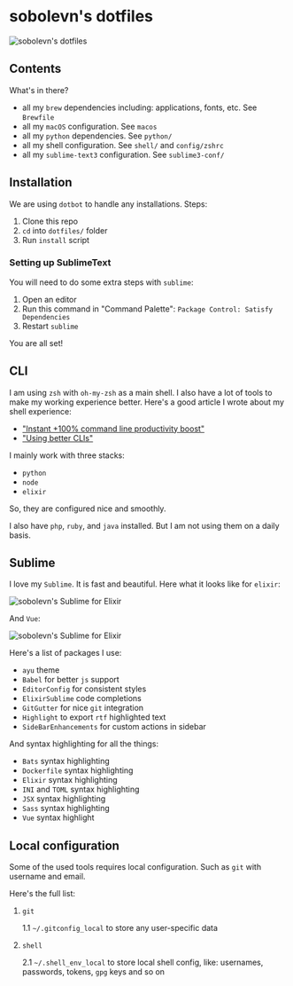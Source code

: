 # sobolevn's dotfiles

![sobolevn's dotfiles](https://raw.githubusercontent.com/sobolevn/dotfiles/master/media/tty.gif)


## Contents

What's in there?

- all my `brew` dependencies including: applications, fonts, etc. See `Brewfile`
- all my `macOS` configuration. See `macos`
- all my `python` dependencies. See `python/`
- all my shell configuration. See `shell/` and `config/zshrc`
- all my `sublime-text3` configuration. See `sublime3-conf/`


## Installation

We are using `dotbot` to handle any installations. Steps:

1. Clone this repo
2. `cd` into `dotfiles/` folder
3. Run `install` script

### Setting up SublimeText

You will need to do some extra steps with `sublime`:
1. Open an editor
2. Run this command in "Command Palette": `Package Control: Satisfy Dependencies`
3. Restart `sublime`

You are all set!


## CLI

I am using `zsh` with `oh-my-zsh` as a main shell. I also have a lot of tools to make my working experience better. Here's a good article I wrote about my shell experience:

- ["Instant +100% command line productivity boost"](https://dev.to/sobolevn/instant-100-command-line-productivity-boost)
- ["Using better CLIs"](https://dev.to/sobolevn/using-better-clis-6o8)

I mainly work with three stacks:

- `python`
- `node`
- `elixir`

So, they are configured nice and smoothly.

I also have `php`, `ruby`, and `java` installed. But I am not using them on a daily basis.


## Sublime

I love my `Sublime`. It is fast and beautiful. Here what it looks like for `elixir`:

![sobolevn's Sublime for Elixir](https://raw.githubusercontent.com/sobolevn/dotfiles/master/media/sublime-elixir.png)

And `Vue`:

![sobolevn's Sublime for Elixir](https://raw.githubusercontent.com/sobolevn/dotfiles/master/media/sublime-vue.png)

Here's a list of packages I use:

- `ayu` theme
- `Babel` for better `js` support
- `EditorConfig` for consistent styles
- `ElixirSublime` code completions
- `GitGutter` for nice `git` integration
- `Highlight` to export `rtf` highlighted text
- `SideBarEnhancements` for custom actions in sidebar

And syntax highlighting for all the things:

- `Bats` syntax highlighting
- `Dockerfile` syntax highlighting
- `Elixir` syntax highlighting
- `INI` and `TOML` syntax highlighting
- `JSX` syntax highlighting
- `Sass` syntax highlighting
- `Vue` syntax highlight


## Local configuration

Some of the used tools requires local configuration. Such as `git` with username and email.

Here's the full list:

1. `git`

    1.1 `~/.gitconfig_local` to store any user-specific data

2. `shell`

    2.1 `~/.shell_env_local` to store local shell config, like: usernames, passwords, tokens, `gpg` keys and so on
